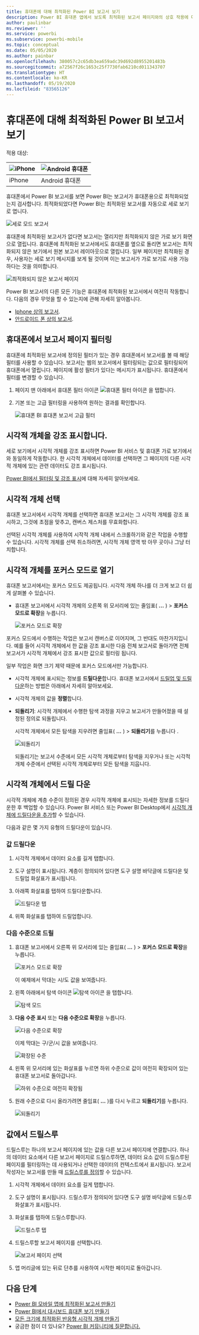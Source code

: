 ```yaml
---
title: 휴대폰에 대해 최적화된 Power BI 보고서 보기
description: Power BI 휴대폰 앱에서 보도록 최적화된 보고서 페이지와의 상호 작용에 대해 알아봅니다.
author: paulinbar
ms.reviewer: ''
ms.service: powerbi
ms.subservice: powerbi-mobile
ms.topic: conceptual
ms.date: 05/05/2020
ms.author: painbar
ms.openlocfilehash: 380057c2c65db3ea659adc39d692d8955201483b
ms.sourcegitcommit: a72567f26c1653c25f7730fab6210cd011343707
ms.translationtype: HT
ms.contentlocale: ko-KR
ms.lasthandoff: 05/19/2020
ms.locfileid: "83565126"
---
```

# <a name="view-power-bi-reports-optimized-for-your-phone"></a>휴대폰에 대해 최적화된 Power BI 보고서 보기

적용 대상:

| ![iPhone](./media/mobile-apps-view-phone-report/ios-logo-40-px.png) | ![Android 휴대폰](./media/mobile-apps-view-phone-report/android-logo-40-px.png) |
|:--- |:--- |
| iPhone |Android 휴대폰 |

휴대폰에서 Power BI 보고서를 보면 Power BI는 보고서가 휴대폰용으로 최적화되었는지 검사합니다. 최적화되었다면 Power BI는 최적화된 보고서를 자동으로 세로 보기로 엽니다.

![세로 모드 보고서](./media/mobile-apps-view-phone-report/07-power-bi-phone-report-portrait.png)

휴대폰에 최적화된 보고서가 없다면 보고서는 열리지만 최적화되지 않은 가로 보기 화면으로 열립니다. 휴대폰에 최적화된 보고서에서도 휴대폰를 옆으로 돌리면 보고서는 최적화되지 않은 보기에서 원본 보고서 레이아웃으로 열립니다. 일부 페이지만 최적화된 경우, 사용자는 세로 보기 메시지를 보게 될 것이며 이는 보고서가 가로 보기로 사용 가능하다는 것을 의미합니다.

![최적화되지 않은 보고서 페이지](./media/mobile-apps-view-phone-report/06-power-bi-phone-report-page-not-optimized.png)

Power BI 보고서의 다른 모든 기능은 휴대폰에 최적화된 보고서에서 여전히 작동합니다. 다음의 경우 무엇을 할 수 있는지에 관해 자세히 알아봅니다.

* [Iphone 상의 보고서](mobile-reports-in-the-mobile-apps.md). 
* [안드로이드 폰 상의 보고서](mobile-reports-in-the-mobile-apps.md).

## <a name="filter-the-report-page-on-a-phone"></a>휴대폰에서 보고서 페이지 필터링
휴대폰에 최적화된 보고서에 정의된 필터가 있는 경우 휴대폰에서 보고서를 볼 때 해당 필터를 사용할 수 있습니다. 보고서는 웹의 보고서에서 필터링되는 값으로 필터링되어 휴대폰에서 열립니다. 페이지에 활성 필터가 있다는 메시지가 표시됩니다. 휴대폰에서 필터를 변경할 수 있습니다.

1. 페이지 맨 아래에서 휴대폰 필터 아이콘 ![휴대폰 필터 아이콘](./media/mobile-apps-view-phone-report/power-bi-phone-filter-icon.png) 을 탭합니다.

2. 기본 또는 고급 필터링을 사용하여 원하는 결과를 확인합니다.
   
    ![휴대폰 BI 휴대폰 보고서 고급 필터](./media/mobile-apps-view-phone-report/power-bi-iphone-advanced-filter-toronto.png)

## <a name="cross-highlight-visuals"></a>시각적 개체을 강조 표시합니다.
세로 보기에서 시각적 개체를 강조 표시하면 Power BI 서비스 및 휴대폰 가로 보기에서와 동일하게 작동합니다. 한 시각적 개체에서 데이터를 선택하면 그 페이지의 다른 시각적 개체에 있는 관련 데이터도 강조 표시됩니다.

[Power BI에서 필터링 및 강조 표시](../../create-reports/power-bi-reports-filters-and-highlighting.md)에 대해 자세히 알아보세요.

## <a name="select-visuals"></a>시각적 개체 선택
휴대폰 보고서에서 시각적 개체를 선택하면 휴대폰 보고서는 그 시각적 개체를 강조 표시하고, 그것에 초점을 맞추고, 캔버스 제스처를 무효화합니다.

선택된 시각적 개체를 사용하여 시작적 개체 내에서 스크롤하기와 같은 작업을 수행할 수 있습니다. 시각적 개체를 선택 취소하려면, 시각적 개체 영역 밖 아무 곳이나 그냥 터치합니다.

## <a name="open-visuals-in-focus-mode"></a>시각적 개체를 포커스 모드로 열기
휴대폰 보고서에서는 포커스 모드도 제공됩니다. 시각적 개체 하나를 더 크게 보고 더 쉽게 살펴볼 수 있습니다.

* 휴대폰 보고서에서 시각적 개체의 오른쪽 위 모서리에 있는 줄임표( **...** ) > **포커스 모드로 확장**을 누릅니다.
  
    ![포커스 모드로 확장](media/mobile-apps-view-phone-report/power-bi-phone-report-focus-mode.png)

포커스 모드에서 수행하는 작업은 보고서 캔버스로 이어지며, 그 반대도 마찬가지입니다. 예를 들어 시각적 개체에서 한 값을 강조 표시한 다음 전체 보고서로 돌아가면 전체 보고서가 시각적 개체에서 강조 표시한 값으로 필터링 됩니다.

일부 작업은  화면 크기 제약 때문에 포커스 모드에서만 가능합니다.

* 시각적 개체에 표시되는 정보를 **드릴다운**합니다. 휴대폰 보고서에서 [드릴업 및 드릴다운](mobile-apps-view-phone-report.md#drill-down-in-a-visual)하는 방법은 아래에서 자세히 알아보세요.
* 시각적 개체의 값을 **정렬**합니다.
* **되돌리기**: 시각적 개체에서 수행한 탐색 과정을 지우고 보고서가 만들어졌을 때 설정된 정의로 되돌립니다.
  
    시각적 개체에서 모든 탐색을 지우려면 줄임표( **...** ) > **되돌리기**를 누릅니다 .
  
    ![되돌리기](media/mobile-apps-view-phone-report/power-bi-phone-report-revert-levels.png)
  
    되돌리기는 보고서 수준에서 모든 시각적 개체로부터 탐색을 지우거나 또는 시각적 개체 수준에서 선택된 시각적 개체로부터 모든 탐색을 지웁니다.   

## <a name="drill-down-in-a-visual"></a>시각적 개체에서 드릴 다운
시각적 개체에 계층 수준이 정의된 경우 시각적 개체에 표시되는 자세한 정보를 드릴다운한 후 백업할 수 있습니다. Power BI 서비스 또는 Power BI Desktop에서 [시각적 개체에 드릴다운을 추가](../end-user-drill.md)할 수 있습니다.

다음과 같은 몇 가지 유형의 드릴다운이 있습니다.

### <a name="drill-down-on-a-value"></a>값 드릴다운
1. 시각적 개체에서 데이터 요소를 길게 탭합니다.
2. 도구 설명이 표시됩니다. 계층이 정의되어 있다면 도구 설명 바닥글에 드릴다운 및 드릴업 화살표가 표시됩니다.
3. 아래쪽 화살표를 탭하여 드릴다운합니다.

    ![드릴다운 탭](media/mobile-apps-view-phone-report/report-drill-down.png)
    
4. 위쪽 화살표를 탭하여 드릴업합니다.

### <a name="drill-to-next-level"></a>다음 수준으로 드릴
1. 휴대폰 보고서에서 오른쪽 위 모서리에 있는 줄임표( **...** ) > **포커스 모드로 확장**을 누릅니다.
   
    ![포커스 모드로 확장](media/mobile-apps-view-phone-report/power-bi-phone-report-focus-mode.png)
   
    이 예제에서 막대는 시/도 값을 보여줍니다.
2. 왼쪽 아래에서 탐색 아이콘 ![탐색 아이콘](./media/mobile-apps-view-phone-report/power-bi-phone-report-explore-icon.png) 을 탭합니다.
   
    ![탐색 모드](./media/mobile-apps-view-phone-report/power-bi-phone-report-explore-mode.png)
3. **다음 수준 표시** 또는 **다음 수준으로 확장**을 누릅니다.
   
    ![다음 수준으로 확장](./media/mobile-apps-view-phone-report/power-bi-phone-report-expand-levels.png)
   
    이제 막대는 구/군/시 값을 보여줍니다.
   
    ![확장된 수준](./media/mobile-apps-view-phone-report/power-bi-phone-report-expanded-levels.png)
4. 왼쪽 위 모서리에 있는 화살표를 누르면 하위 수준으로 값이 여전히 확장되어 있는 휴대폰 보고서로 돌아갑니다.
   
    ![하위 수준으로 여전히 확장됨](./media/mobile-apps-view-phone-report/power-bi-back-to-phone-report-expanded-levels.png)
5. 원래 수준으로 다시 올라가려면 줄임표( **...** )를 다시 누르고 **되돌리기**를 누릅니다.
   
    ![되돌리기](media/mobile-apps-view-phone-report/power-bi-phone-report-revert-levels.png)

## <a name="drill-through-from-a-value"></a>값에서 드릴스루
드릴스루는 하나의 보고서 페이지에 있는 값을 다른 보고서 페이지에 연결합니다. 하나의 데이터 요소에서 다른 보고서 페이지로 드릴스루하면, 데이터 요소 값이 드릴스루된 페이지를 필터링하는 데 사용되거나 선택한 데이터의 컨텍스트에서 표시됩니다.
보고서 작성자는 보고서를 만들 때 [드릴스루를 정의](https://docs.microsoft.com/power-bi/desktop-drillthrough)할 수 있습니다.

1. 시각적 개체에서 데이터 요소를 길게 탭합니다.
2. 도구 설명이 표시됩니다. 드릴스루가 정의되어 있다면 도구 설명 바닥글에 드릴스루 화살표가 표시됩니다.
3. 화살표를 탭하여 드릴스루합니다.

    ![드릴스루 탭](media/mobile-apps-view-phone-report/report-drill-through1.png)

4. 드릴스루할 보고서 페이지를 선택합니다.

    ![보고서 페이지 선택](media/mobile-apps-view-phone-report/report-drill-through2.png)

5. 앱 머리글에 있는 뒤로 단추를 사용하여 시작한 페이지로 돌아갑니다.


## <a name="next-steps"></a>다음 단계
* [Power BI 모바일 앱에 최적화된 보고서 만들기](../../create-reports/desktop-create-phone-report.md)
* [Power BI에서 대시보드 휴대폰 보기 만들기](../../create-reports/service-create-dashboard-mobile-phone-view.md)
* [모든 크기에 최적화된 반응형 시각적 개체 만들기](../../visuals/power-bi-report-visualizations.md)
* 궁금한 점이 더 있나요? [Power BI 커뮤니티에 질문합니다.](https://community.powerbi.com/)
